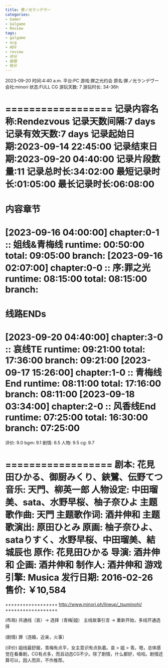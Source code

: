 ```yaml
---
title: 罪ノ光ランデヴー
categories:
- Gamer
- Galgame
- Review
tags:
- galgame
- acg
- ADV
- review
- 评分
- 感想
- 统计
---
```


2023-09-20
时间:4:40 a.m.
平台:PC
游戏:罪之光约会
原名:罪ノ光ランデヴー
会社:minori
状态:FULL CG
游玩天数: 7
游玩时长: 34-36h

==================
记录内容名称:Rendezvous
记录天数间隔:7 days
记录有效天数:7 days
记录起始日期:2023-09-14 22:45:00
记录结束日期:2023-09-20 04:40:00
记录片段数量:11
记录总时长:34:02:00
最短记录时长:01:05:00
最长记录时长:06:08:00
=======================
内容章节
=======================
[2023-09-16 04:00:00] chapter:0-1 :: 姐线&青梅线  runtime: 00:50:00  total: 09:05:00 branch:
[2023-09-16 02:07:00] chapter:0-0 :: 序:罪之光  runtime: 08:15:00  total: 08:15:00 branch:
=======================
线路ENDs
=======================
[2023-09-20 04:40:00] chapter:3-0 :: 哀线TE  runtime: 09:21:00  total: 17:36:00 branch: 09:21:00
[2023-09-17 15:26:00] chapter:1-0 :: 青梅线End  runtime: 08:11:00  total: 17:16:00 branch: 08:11:00
[2023-09-18 03:34:00] chapter:2-0 :: 风香线End  runtime: 07:25:00  total: 16:30:00 branch: 07:25:00
==================

评价: 9.0
bgm: 9.1
剧情: 8.5
人物: 9.5
cg: 9.7

==================
剧本: 花見田ひかる、御厨みくり、鋏鷺、伝野てつ
音乐: 天門、柳英一郎
人物设定: 中田瑠美、sata、水野早桜、柚子奈ひよ
主题歌作曲: 天門
主题歌作词: 酒井伸和
主题歌演出: 原田ひとみ
原画: 柚子奈ひよ、sataりすく、水野早桜、中田瑠美、結城辰也
原作: 花見田ひかる
导演: 酒井伸和
企画: 酒井伸和
制作人: 酒井伸和
游戏引擎: Musica
发行日期: 2016-02-26
售价: ￥10,584
==================

++++++++++++++++++
http://www.minori.ph/lineup/_tsuminohi/
++++++++++++++++++

(布局)
共通线（哀）-> 选择（青梅|姐）
主线故事引言 -> 重新开始，多线开通选择

(剧情)
罪（违婚，近亲，火事）

(评价)
姐线最舒服，青梅有点平，女主意识有点执着。哀 > 姐 > 青。嗯，总体感觉在看番剧，CG有点多，而且动态CG不少。除了剧情，什么都好，哈哈。剧情还算可以，因人而异，不作推荐。